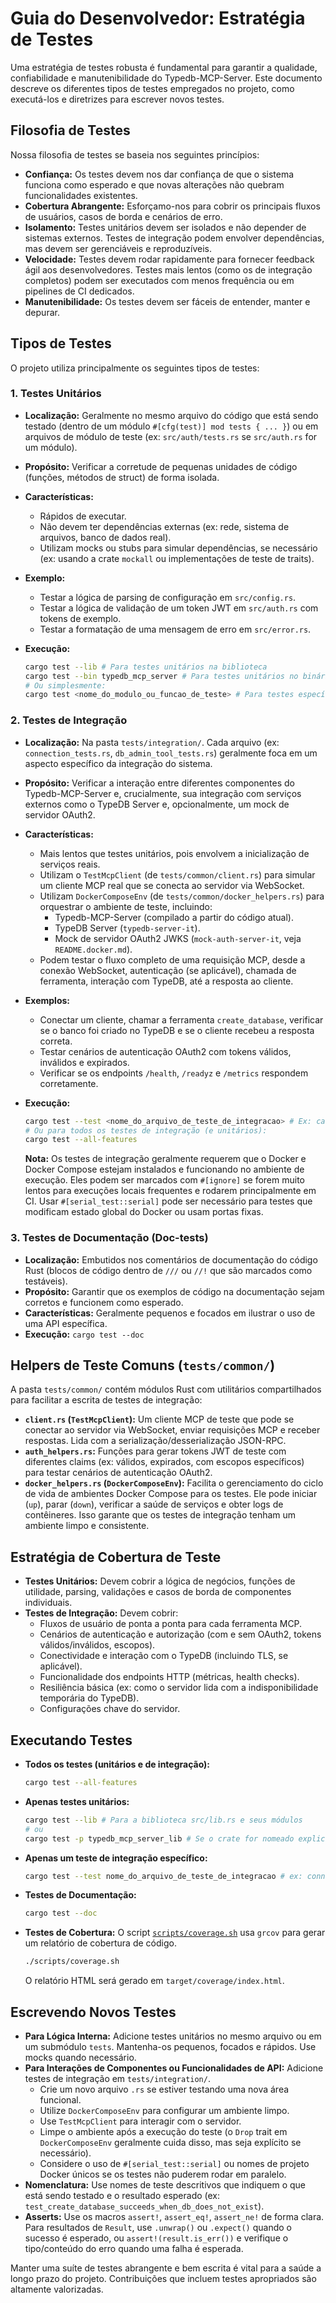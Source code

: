 
# Guia do Desenvolvedor: Estratégia de Testes

Uma estratégia de testes robusta é fundamental para garantir a qualidade, confiabilidade e manutenibilidade do Typedb-MCP-Server. Este documento descreve os diferentes tipos de testes empregados no projeto, como executá-los e diretrizes para escrever novos testes.

## Filosofia de Testes

Nossa filosofia de testes se baseia nos seguintes princípios:

* **Confiança:** Os testes devem nos dar confiança de que o sistema funciona como esperado e que novas alterações não quebram funcionalidades existentes.
* **Cobertura Abrangente:** Esforçamo-nos para cobrir os principais fluxos de usuários, casos de borda e cenários de erro.
* **Isolamento:** Testes unitários devem ser isolados e não depender de sistemas externos. Testes de integração podem envolver dependências, mas devem ser gerenciáveis e reproduzíveis.
* **Velocidade:** Testes devem rodar rapidamente para fornecer feedback ágil aos desenvolvedores. Testes mais lentos (como os de integração completos) podem ser executados com menos frequência ou em pipelines de CI dedicados.
* **Manutenibilidade:** Os testes devem ser fáceis de entender, manter e depurar.

## Tipos de Testes

O projeto utiliza principalmente os seguintes tipos de testes:

### 1. Testes Unitários

* **Localização:** Geralmente no mesmo arquivo do código que está sendo testado (dentro de um módulo `#[cfg(test)] mod tests { ... }`) ou em arquivos de módulo de teste (ex: `src/auth/tests.rs` se `src/auth.rs` for um módulo).
* **Propósito:** Verificar a corretude de pequenas unidades de código (funções, métodos de struct) de forma isolada.
* **Características:**
  * Rápidos de executar.
  * Não devem ter dependências externas (ex: rede, sistema de arquivos, banco de dados real).
  * Utilizam mocks ou stubs para simular dependências, se necessário (ex: usando a crate `mockall` ou implementações de teste de traits).
* **Exemplo:**
  * Testar a lógica de parsing de configuração em `src/config.rs`.
  * Testar a lógica de validação de um token JWT em `src/auth.rs` com tokens de exemplo.
  * Testar a formatação de uma mensagem de erro em `src/error.rs`.
* **Execução:**

    ```bash
    cargo test --lib # Para testes unitários na biblioteca
    cargo test --bin typedb_mcp_server # Para testes unitários no binário (se houver)
    # Ou simplesmente:
    cargo test <nome_do_modulo_ou_funcao_de_teste> # Para testes específicos
    ```

### 2. Testes de Integração

* **Localização:** Na pasta `tests/integration/`. Cada arquivo (ex: `connection_tests.rs`, `db_admin_tool_tests.rs`) geralmente foca em um aspecto específico da integração do sistema.
* **Propósito:** Verificar a interação entre diferentes componentes do Typedb-MCP-Server e, crucialmente, sua integração com serviços externos como o TypeDB Server e, opcionalmente, um mock de servidor OAuth2.
* **Características:**
  * Mais lentos que testes unitários, pois envolvem a inicialização de serviços reais.
  * Utilizam o `TestMcpClient` (de `tests/common/client.rs`) para simular um cliente MCP real que se conecta ao servidor via WebSocket.
  * Utilizam `DockerComposeEnv` (de `tests/common/docker_helpers.rs`) para orquestrar o ambiente de teste, incluindo:
    * Typedb-MCP-Server (compilado a partir do código atual).
    * TypeDB Server (`typedb-server-it`).
    * Mock de servidor OAuth2 JWKS (`mock-auth-server-it`, veja `README.docker.md`).
  * Podem testar o fluxo completo de uma requisição MCP, desde a conexão WebSocket, autenticação (se aplicável), chamada de ferramenta, interação com TypeDB, até a resposta ao cliente.
* **Exemplos:**
  * Conectar um cliente, chamar a ferramenta `create_database`, verificar se o banco foi criado no TypeDB e se o cliente recebeu a resposta correta.
  * Testar cenários de autenticação OAuth2 com tokens válidos, inválidos e expirados.
  * Verificar se os endpoints `/health`, `/readyz` e `/metrics` respondem corretamente.
* **Execução:**

    ```bash
    cargo test --test <nome_do_arquivo_de_teste_de_integracao> # Ex: cargo test --test connection_tests
    # Ou para todos os testes de integração (e unitários):
    cargo test --all-features
    ```

    **Nota:** Os testes de integração geralmente requerem que o Docker e Docker Compose estejam instalados e funcionando no ambiente de execução. Eles podem ser marcados com `#[ignore]` se forem muito lentos para execuções locais frequentes e rodarem principalmente em CI. Usar `#[serial_test::serial]` pode ser necessário para testes que modificam estado global do Docker ou usam portas fixas.

### 3. Testes de Documentação (Doc-tests)

* **Localização:** Embutidos nos comentários de documentação do código Rust (blocos de código dentro de `///` ou `//!` que são marcados como testáveis).
* **Propósito:** Garantir que os exemplos de código na documentação sejam corretos e funcionem como esperado.
* **Características:** Geralmente pequenos e focados em ilustrar o uso de uma API específica.
* **Execução:** `cargo test --doc`

## Helpers de Teste Comuns (`tests/common/`)

A pasta `tests/common/` contém módulos Rust com utilitários compartilhados para facilitar a escrita de testes de integração:

* **`client.rs` (`TestMcpClient`):** Um cliente MCP de teste que pode se conectar ao servidor via WebSocket, enviar requisições MCP e receber respostas. Lida com a serialização/desserialização JSON-RPC.
* **`auth_helpers.rs`:** Funções para gerar tokens JWT de teste com diferentes claims (ex: válidos, expirados, com escopos específicos) para testar cenários de autenticação OAuth2.
* **`docker_helpers.rs` (`DockerComposeEnv`):** Facilita o gerenciamento do ciclo de vida de ambientes Docker Compose para os testes. Ele pode iniciar (`up`), parar (`down`), verificar a saúde de serviços e obter logs de contêineres. Isso garante que os testes de integração tenham um ambiente limpo e consistente.

## Estratégia de Cobertura de Teste

* **Testes Unitários:** Devem cobrir a lógica de negócios, funções de utilidade, parsing, validações e casos de borda de componentes individuais.
* **Testes de Integração:** Devem cobrir:
  * Fluxos de usuário de ponta a ponta para cada ferramenta MCP.
  * Cenários de autenticação e autorização (com e sem OAuth2, tokens válidos/inválidos, escopos).
  * Conectividade e interação com o TypeDB (incluindo TLS, se aplicável).
  * Funcionalidade dos endpoints HTTP (métricas, health checks).
  * Resiliência básica (ex: como o servidor lida com a indisponibilidade temporária do TypeDB).
  * Configurações chave do servidor.

## Executando Testes

* **Todos os testes (unitários e de integração):**

    ```bash
    cargo test --all-features
    ```

* **Apenas testes unitários:**

    ```bash
    cargo test --lib # Para a biblioteca src/lib.rs e seus módulos
    # ou
    cargo test -p typedb_mcp_server_lib # Se o crate for nomeado explicitamente
    ```

* **Apenas um teste de integração específico:**

    ```bash
    cargo test --test nome_do_arquivo_de_teste_de_integracao # ex: connection_tests
    ```

* **Testes de Documentação:**

    ```bash
    cargo test --doc
    ```

* **Testes de Cobertura:**
    O script [`scripts/coverage.sh`](../../scripts/coverage.sh) usa `grcov` para gerar um relatório de cobertura de código.

    ```bash
    ./scripts/coverage.sh
    ```

    O relatório HTML será gerado em `target/coverage/index.html`.

## Escrevendo Novos Testes

* **Para Lógica Interna:** Adicione testes unitários no mesmo arquivo ou em um submódulo `tests`. Mantenha-os pequenos, focados e rápidos. Use mocks quando necessário.
* **Para Interações de Componentes ou Funcionalidades de API:** Adicione testes de integração em `tests/integration/`.
  * Crie um novo arquivo `.rs` se estiver testando uma nova área funcional.
  * Utilize `DockerComposeEnv` para configurar um ambiente limpo.
  * Use `TestMcpClient` para interagir com o servidor.
  * Limpe o ambiente após a execução do teste (o `Drop` trait em `DockerComposeEnv` geralmente cuida disso, mas seja explícito se necessário).
  * Considere o uso de `#[serial_test::serial]` ou nomes de projeto Docker únicos se os testes não puderem rodar em paralelo.
* **Nomenclatura:** Use nomes de teste descritivos que indiquem o que está sendo testado e o resultado esperado (ex: `test_create_database_succeeds_when_db_does_not_exist`).
* **Asserts:** Use os macros `assert!`, `assert_eq!`, `assert_ne!` de forma clara. Para resultados de `Result`, use `.unwrap()` ou `.expect()` quando o sucesso é esperado, ou `assert!(result.is_err())` e verifique o tipo/conteúdo do erro quando uma falha é esperada.

Manter uma suíte de testes abrangente e bem escrita é vital para a saúde a longo prazo do projeto. Contribuições que incluem testes apropriados são altamente valorizadas.
